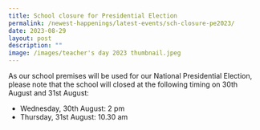 ```yaml
---
title: School closure for Presidential Election
permalink: /newest-happenings/latest-events/sch-closure-pe2023/
date: 2023-08-29
layout: post
description: ""
image: /images/teacher's day 2023 thumbnail.jpeg
---
```

As our school premises will be used for our National Presidential Election,  please note that the school will closed at the following timing on 30th August and 31st August:

* Wednesday, 30th August: 2 pm
* Thursday, 31st August: 10.30 am